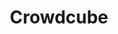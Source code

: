 ---
facebook: https://facebook.com/crowdcube/%3E
instagram: https://instagram.com/crowdcube/%3E
linkedin: https://linkedin.com/company/crowdcube-limited/%3E
logohandle: crowdcube
sort: crowdcube
title: Crowdcube
twitter: https://x.com/Crowdcube
website: https://www.crowdcube.com/
---
